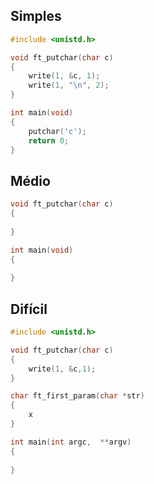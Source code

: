 ## Simples
```c
#include <unistd.h>

void ft_putchar(char c)
{
	write(1, &c, 1);
	write(1, "\n", 2);
}

int main(void)
{
	putchar('c');
	return 0;
}
```

## Médio
```c
void ft_putchar(char c)
{
	
}

int main(void)
{
	
}
```

## Difícil
```c
#include <unistd.h>

void ft_putchar(char c)
{
	write(1, &c,1);
}

char ft_first_param(char *str)
{
	x
}

int main(int argc,  **argv)
{
	
}
```
